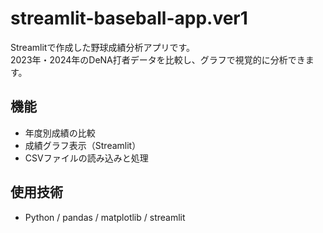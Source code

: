 # streamlit-baseball-app.ver1

Streamlitで作成した野球成績分析アプリです。  
2023年・2024年のDeNA打者データを比較し、グラフで視覚的に分析できます。

## 機能
- 年度別成績の比較
- 成績グラフ表示（Streamlit）
- CSVファイルの読み込みと処理

## 使用技術
- Python / pandas / matplotlib / streamlit
